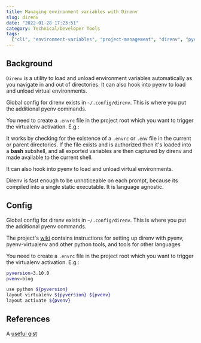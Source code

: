 ```yaml
---
title: Managing environment variables with Direnv
slug: direnv
date: "2022-01-28 17:23:51"
category: Technical/Developer Tools
tags:
  ["cli", "environment-variables", "project-management", "direnv", "pyenv", "virtual-environments"]
---
```


## Background

`Direnv` is a utility to load and unload environment variables automatically as
you navigate in and out of directories. It can also hook into pyenv to load
and unload virtual environments.

Global config for direnv exists in `~/.config/direnv`. This is where you put
the additional pyenv commands.

You need to create a `.envrc` file in the project root which you want to trigger
the virtualenv activation. E.g.:

It works by checking for the existence of a `.envrc` or `.env` file in the
current or parent directories. If the file exists and is authorized then it's
loaded into a **bash** subshell, and all exported variables are then captured by
direnv and made available to the current shell.

It can also hook into pyenv to load and unload virtual environments.

Direnv is fast enough to be unnoticeable on each prompt, because its compiled
into a single static executable. It is language agnostic.

## Config

Global config for direnv exists in `~/.config/direnv`. This is where you put
the additional pyenv commands.

The project's [wiki](https://github.com/direnv/direnv/wiki/Python#pyenv-virtualenv)
contains instructions for setting up direnv with pyenv, pyenv-virtualenv and
other python tools, and tools for other languages

You need to create a `.envrc` file in the project root which you want to trigger
the virtualenv activation. E.g.:

```bash
pyversion=3.10.0
pvenv=blog

use python ${pyversion}
layout virtualenv ${pyversion} ${pvenv}
layout activate ${pvenv}
```

## References

A [useful gist](https://gist.github.com/ZhangChen199102/da3133fc05e3b03afab405fdc3152fb3)
